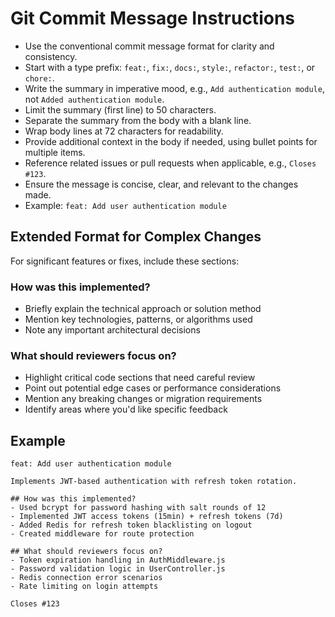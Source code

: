# Git Commit Message Instructions

- Use the conventional commit message format for clarity and consistency.
- Start with a type prefix: `feat:`, `fix:`, `docs:`, `style:`, `refactor:`, `test:`, or `chore:`.
- Write the summary in imperative mood, e.g., `Add authentication module`, not `Added authentication module`.
- Limit the summary (first line) to 50 characters.
- Separate the summary from the body with a blank line.
- Wrap body lines at 72 characters for readability.
- Provide additional context in the body if needed, using bullet points for multiple items.
- Reference related issues or pull requests when applicable, e.g., `Closes #123`.
- Ensure the message is concise, clear, and relevant to the changes made.
- Example: `feat: Add user authentication module`

## Extended Format for Complex Changes

For significant features or fixes, include these sections:

### How was this implemented?
- Briefly explain the technical approach or solution method
- Mention key technologies, patterns, or algorithms used
- Note any important architectural decisions

### What should reviewers focus on?
- Highlight critical code sections that need careful review
- Point out potential edge cases or performance considerations
- Mention any breaking changes or migration requirements
- Identify areas where you'd like specific feedback

## Example

```
feat: Add user authentication module

Implements JWT-based authentication with refresh token rotation.

## How was this implemented?
- Used bcrypt for password hashing with salt rounds of 12
- Implemented JWT access tokens (15min) + refresh tokens (7d)
- Added Redis for refresh token blacklisting on logout
- Created middleware for route protection

## What should reviewers focus on?
- Token expiration handling in AuthMiddleware.js
- Password validation logic in UserController.js
- Redis connection error scenarios
- Rate limiting on login attempts

Closes #123
```